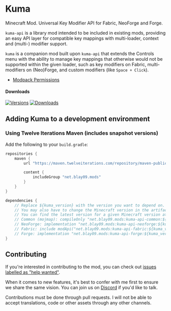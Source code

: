 # Kuma

Minecraft Mod. Universal Key Modifier API for Fabric, NeoForge and Forge.

`kuma-api` is a library mod intended to be included in existing mods, providing an easy API layer for compatible
key mappings with multi-loader, context and (multi-) modifier support.

`kuma` is a companion mod built upon `kuma-api` that extends the Controls menu with the ability to manage key mappings 
that otherwise would not be supported within the given loader, such as key modifiers on Fabric, 
multi-modifiers on (Neo)Forge, and custom modifiers (like `Space + Click`).

- [Modpack Permissions](https://mods.twelveiterations.com/permissions)

#### Downloads

[![Versions](http://cf.way2muchnoise.eu/versions/531761_latest.svg)](https://www.curseforge.com/minecraft/mc-mods/kuma)
[![Downloads](http://cf.way2muchnoise.eu/full_531761_downloads.svg)](https://www.curseforge.com/minecraft/mc-mods/kuma)

## Adding Kuma to a development environment

### Using Twelve Iterations Maven (includes snapshot versions)

Add the following to your `build.gradle`:

```groovy
repositories {
    maven {
        url "https://maven.twelveiterations.com/repository/maven-public/"

        content {
            includeGroup "net.blay09.mods"
        }
    }
}

dependencies {
    // Replace ${kuma_version} with the version you want to depend on. 
    // You may also have to change the Minecraft version in the artifact name.
    // You can find the latest version for a given Minecraft version at https://maven.twelveiterations.com/service/rest/repository/browse/maven-public/net/blay09/mods/kuma-common/
    // Common (mojmap): compileOnly "net.blay09.mods:kuma-api-common:${kuma_version}"
    // NeoForge: implementation "net.blay09.mods:kuma-api-neoforge:${kuma_version}"
    // Fabric: include modApi("net.blay09.mods:kuma-api-fabric:${kuma_version}")
    // Forge: implementation "net.blay09.mods:kuma-api-forge:${kuma_version}"
}
```

## Contributing

If you're interested in contributing to the mod, you can check
out [issues labelled as "help wanted"](https://github.com/TwelveIterationMods/Kuma/issues?q=is%3Aopen+is%3Aissue+label%3A%22help+wanted%22).

When it comes to new features, it's best to confer with me first to ensure we share the same vision. You can join us
on [Discord](https://discord.gg/VAfZ2Nau6j) if you'd like to talk.

Contributions must be done through pull requests. I will not be able to accept translations, code or other assets
through any other channels.
